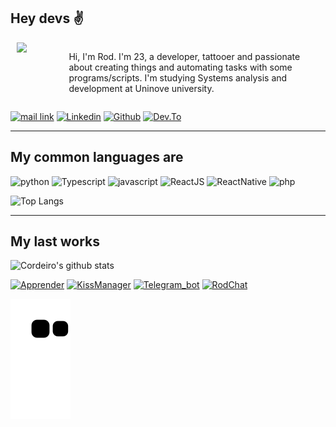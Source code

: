 ## Hey devs ✌️

<div style="display:flex;justify-content:center,align-items:center;gap:10px;margin:10px">
<img style="width:50%" src="https://rodcordeiro.github.io/shares/img/myCard3.png" height="auto"/>

<p>Hi, I'm Rod. I'm 23, a developer, tattooer and passionate about creating things and automating tasks with some programs/scripts. I'm studying Systems analysis and development at Uninove university.</p>
</div>

[![mail link](https://img.shields.io/badge/rodrigomendoncca%40gmail.com-black?&style=for-the-badge&logo=gmail)](mailto:rodrigomendoncca@gmail.com)
[![Linkedin](https://img.shields.io/badge/rodrigomcordeiro-black?&style=for-the-badge&logo=linkedin&logoColor=blue)](https://www.linkedin.com/in/rodrigomcordeiro)
[![Github](https://img.shields.io/badge/rodcordeiro-black?&style=for-the-badge&logo=github)](https://github.com/rodcordeiro)
[![Dev.To](https://img.shields.io/badge/rodcordeiro-black?&style=for-the-badge&logo=dev.to)](https://dev.to/rodcordeiro)

---

## My common languages are

![python](https://img.shields.io/badge/python-black?&style=for-the-badge&logo=python)
![Typescript](https://img.shields.io/badge/typescript-black?&style=for-the-badge&logo=typescript)
![javascript](https://img.shields.io/badge/javascript-black?&style=for-the-badge&logo=javascript)
![ReactJS](https://img.shields.io/badge/ReactJS-black?&style=for-the-badge&logo=react)
![ReactNative](https://img.shields.io/badge/ReactNative-black?&style=for-the-badge&logo=react)
![php](https://img.shields.io/badge/php-black?&style=for-the-badge&logo=php)

![Top Langs](https://github-readme-stats.vercel.app/api/top-langs/?username=rodcordeiro&theme=dark&layout=compact&bg_color=28,090909,222)

---

## My last works

![Cordeiro's github stats](https://github-readme-stats.vercel.app/api?username=rodcordeiro&show_icons=true&theme=dark&bg_color=28,090909,222&count_private=true)

[![Apprender](https://github-readme-stats.vercel.app/api/pin/?username=rodcordeiro&repo=apprenderApp&theme=dark&bg_color=28,090909,222&layout=compact)](https://github.com/rodcordeiro/apprenderMobile)
[![KissManager](https://github-readme-stats.vercel.app/api/pin/?username=rodcordeiro&repo=kissManager&theme=dark&bg_color=28,090909,222&layout=compact)](https://github.com/rodcordeiro/kissManagerMobile)
[![Telegram_bot](https://github-readme-stats.vercel.app/api/pin/?username=rodcordeiro&repo=bot_beltis&theme=dark&bg_color=28,090909,222&layout=compact)](https://github.com/rodcordeiro/bot_beltis)
[![RodChat](https://github-readme-stats.vercel.app/api/pin/?username=rodcordeiro&repo=chat&theme=dark&bg_color=28,090909,222&layout=compact)](https://github.com/rodcordeiro/chat)

![Snake animation](https://github.com/rodcordeiro/rodcordeiro/blob/output/github-contribution-grid-snake.svg)

<!-- ![](https://komarev.com/ghpvc/?username=rodcordeiro&style=flat-square) -->

<!--
REFERENCES
https://github.com/oppsec/oppsec/blob/master/README.md

https://github.com/fdaciuk/fdaciuk/blob/main/fdaciuk.js

https://github.com/rafaballerini/rafaballerini/blob/main/README.md
-->
